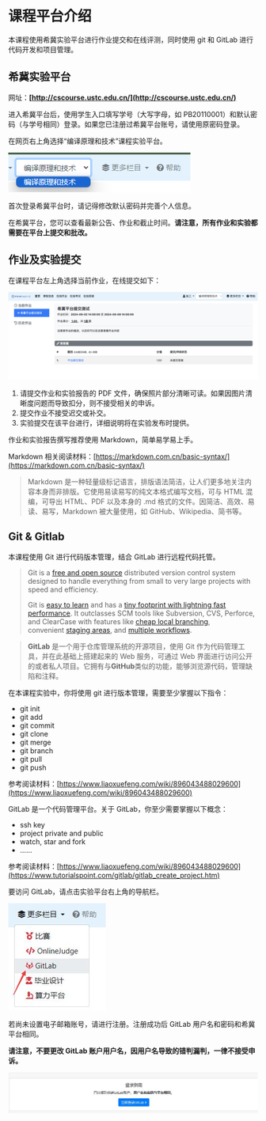 # 课程平台介绍

本课程使用希冀实验平台进行作业提交和在线评测，同时使用 git 和 GitLab 进行代码开发和项目管理。

## 希冀实验平台

网址：**[http://cscourse.ustc.edu.cn/](http://cscourse.ustc.edu.cn/)**

进入希冀平台后，使用学生入口填写学号（大写字母，如 PB20110001）和默认密码（与学号相同）登录。如果您已注册过希冀平台账号，请使用原密码登录。

在网页右上角选择“编译原理和技术”课程实验平台。

![Untitled](Untitled.png)

首次登录希冀平台时，请记得修改默认密码并完善个人信息。

在希冀平台，您可以查看最新公告、作业和截止时间。**请注意，所有作业和实验都需要在平台上提交和批改。**

## 作业及实验提交

在课程平台左上角选择当前作业，在线提交如下：

![Untitled](image.png)

1. 请提交作业和实验报告的 PDF 文件，确保照片部分清晰可读。如果因图片清晰度问题而导致扣分，则不接受相关的申诉。
2. 提交作业不接受迟交或补交。
3. 实验提交在该平台进行，详细说明将在实验发布时提供。

作业和实验报告撰写推荐使用 Markdown，简单易学易上手。

Markdown 相关阅读材料：[https://markdown.com.cn/basic-syntax/](https://markdown.com.cn/basic-syntax/)

> Markdown 是一种轻量级标记语言，排版语法简洁，让人们更多地关注内容本身而非排版。它使用易读易写的纯文本格式编写文档，可与 HTML 混编，可导出 HTML、PDF 以及本身的 .md 格式的文件。因简洁、高效、易读、易写，Markdown 被大量使用，如 GitHub、Wikipedia、简书等。

## Git & Gitlab

本课程使用 Git 进行代码版本管理，结合 GitLab 进行远程代码托管。

> Git is a [free and open source](https://git-scm.com/about/free-and-open-source) distributed version control system designed to handle everything from small to very large projects with speed and efficiency.
>
> Git is [easy to learn](https://git-scm.com/doc) and has a [tiny footprint with lightning fast performance](https://git-scm.com/about/small-and-fast). It outclasses SCM tools like Subversion, CVS, Perforce, and ClearCase with features like [cheap local branching](https://git-scm.com/about/branching-and-merging), convenient [staging areas](https://git-scm.com/about/staging-area), and [multiple workflows](https://git-scm.com/about/distributed).

> **GitLab** 是一个用于仓库管理系统的开源项目，使用 Git 作为代码管理工具，并在此基础上搭建起来的 Web 服务，可通过 Web 界面进行访问公开的或者私人项目。它拥有与**GitHub**类似的功能，能够浏览源代码，管理缺陷和注释。

在本课程实验中，你将使用 git 进行版本管理，需要至少掌握以下指令：

- git init
- git add
- git commit
- git clone
- git merge
- git branch
- git pull
- git push

参考阅读材料：[https://www.liaoxuefeng.com/wiki/896043488029600](https://www.liaoxuefeng.com/wiki/896043488029600)

GitLab 是一个代码管理平台。关于 GitLab，你至少需要掌握以下概念：

- ssh key
- project private and public
- watch, star and fork
- ……

参考阅读材料：[https://www.liaoxuefeng.com/wiki/896043488029600](https://www.tutorialspoint.com/gitlab/gitlab_create_project.htm)

要访问 GitLab，请点击实验平台右上角的导航栏。

![Untitled](Untitled2.png)

若尚未设置电子邮箱账号，请进行注册。注册成功后 GitLab 用户名和密码和希冀平台相同。

**请注意，不要更改 GitLab 账户用户名，因用户名导致的错判漏判，一律不接受申诉。**

![Untitled](Untitled3.png)
